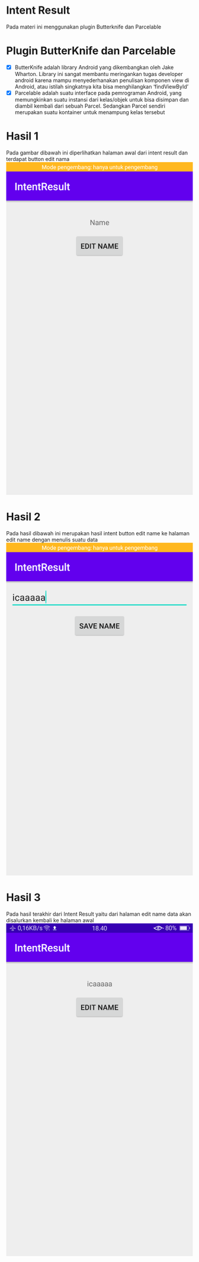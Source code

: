 # Intent Result
Pada materi ini menggunakan plugin Butterknife dan Parcelable
# Plugin ButterKnife dan Parcelable
- [x] ButterKnife adalah library Android yang dikembangkan oleh Jake Wharton. Library ini
sangat membantu meringankan tugas developer android karena mampu menyederhanakan
penulisan komponen view di Android, atau istilah singkatnya kita bisa menghilangkan
‘findViewById’
- [x] Parcelable adalah suatu interface pada pemrograman Android, yang memungkinkan suatu
instansi dari kelas/objek untuk bisa disimpan dan diambil kembali dari sebuah Parcel. Sedangkan
Parcel sendiri merupakan suatu kontainer untuk menampung kelas tersebut
# Hasil 1
Pada gambar dibawah ini diperlihatkan halaman awal dari intent result dan terdapat button edit nama
![AltText](https://github.com/najmi10/Intent-Result/blob/master/IntentResult1.png)
# Hasil 2
Pada hasil dibawah ini merupakan hasil intent button edit name ke halaman edit name dengan menulis suatu data
![AltText](https://github.com/najmi10/Intent-Result/blob/master/IntentResult2.png)
# Hasil 3
Pada hasil terakhir dari Intent Result yaitu dari halaman edit name data akan disalurkan kembali ke halaman awal
![AltText](https://github.com/najmi10/Intent-Result/blob/master/IntentResult3.png)
